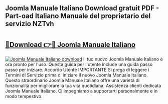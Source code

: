 ## Joomla Manuale Italiano Download gratuit PDF - Part-oad Italiano Manuale del proprietario del servizio NZTvh

# <h2><a href="http://dfbemd.blite.top/?on=Joomla+Manuale+Italiano">🔗Download 👉🔴 Joomla Manuale Italiano</a></h2>

[![Joomla Manuale Italiano download](https://i.imgur.com/lujVjoI.png)](http://dfbemd.blite.top/?on=Joomla+Manuale+Italiano)
Il tuo nuovo Joomla Manuale Italiano è ora pronto per l'uso. Questa guida per l'utente include una guida passo passo per iniziare. Accordo Utente IMPORTANTE Si prega di leggere i Termini di Servizio prima di iniziare il nuovo Joomla Manuale Italiano. Questo straordinario Joomla Manuale Italiano offre una varietà di funzionalità per migliorare la tua vita quotidiana. Assistenza clienti dedicata Joomla Manuale Italiano. Ci impegniamo a supportarti personalmente e in modo tempestivo.
